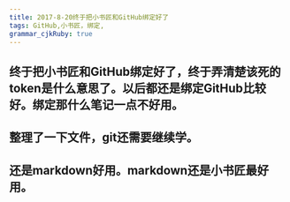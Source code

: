 ```yaml
---
title: 2017-8-20终于把小书匠和GitHub绑定好了 
tags: GitHub,小书匠，绑定,
grammar_cjkRuby: true
---
```



## 终于把小书匠和GitHub绑定好了，终于弄清楚该死的token是什么意思了。以后都还是绑定GitHub比较好。绑定那什么笔记一点不好用。
## 整理了一下文件，git还需要继续学。

## 还是markdown好用。markdown还是小书匠最好用。